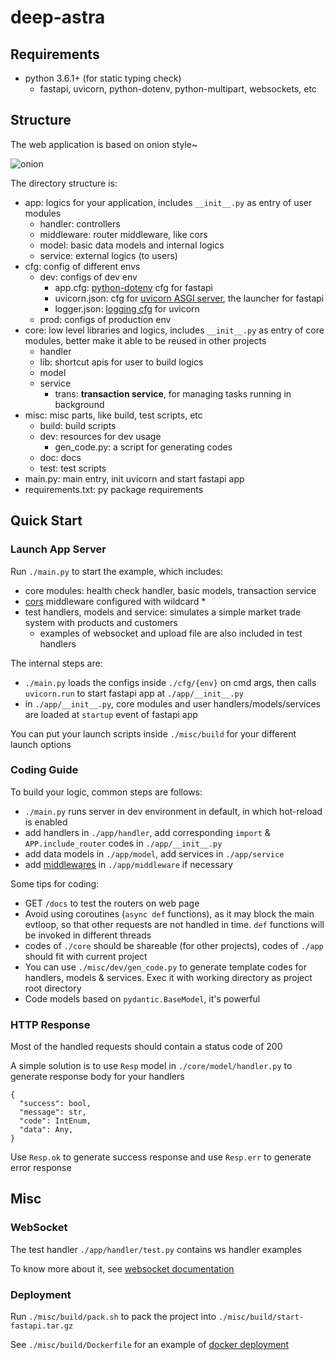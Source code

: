 # deep-astra

## Requirements

- python 3.6.1+ (for static typing check)
  - fastapi, uvicorn, python-dotenv, python-multipart, websockets, etc

## Structure

The web application is based on onion style~

![onion](http://www.zyiz.net/upload/202006/15/202006150525428099.png)

The directory structure is:

- app: logics for your application, includes `__init__.py` as entry of user modules
  - handler: controllers
  - middleware: router middleware, like cors
  - model: basic data models and internal logics
  - service: external logics (to users)
- cfg: config of different envs
  - dev: configs of dev env
    - app.cfg: [python-dotenv](https://github.com/theskumar/python-dotenv) cfg for fastapi
    - uvicorn.json: cfg for [uvicorn ASGI server](https://www.uvicorn.org/), the launcher for fastapi
    - logger.json: [logging cfg](https://github.com/encode/uvicorn/blob/master/uvicorn/config.py) for uvicorn
  - prod: configs of production env
- core: low level libraries and logics, includes `__init__.py` as entry of core modules, better make it able to be reused in other projects
  - handler
  - lib: shortcut apis for user to build logics
  - model
  - service
    - trans: **transaction service**, for managing tasks running in background
- misc: misc parts, like build, test scripts, etc
  - build: build scripts
  - dev: resources for dev usage
    - gen_code.py: a script for generating codes
  - doc: docs
  - test: test scripts
- main.py: main entry, init uvicorn and start fastapi app
- requirements.txt: py package requirements

## Quick Start

### Launch App Server

Run `./main.py` to start the example, which includes:

- core modules: health check handler, basic models, transaction service
- [cors](https://en.wikipedia.org/wiki/Cross-origin_resource_sharing) middleware configured with wildcard *
- test handlers, models and service: simulates a simple market trade system with products and customers
  - examples of websocket and upload file are also included in test handlers

The internal steps are:

- `./main.py` loads the configs inside `./cfg/{env}` on cmd args, then calls `uvicorn.run` to start fastapi app at `./app/__init__.py`
- in `./app/__init__.py`, core modules and user handlers/models/services are loaded at `startup` event of fastapi app

You can put your launch scripts inside `./misc/build` for your different launch options

### Coding Guide

To build your logic, common steps are follows:

- `./main.py` runs server in dev environment in default, in which hot-reload is enabled
- add handlers in `./app/handler`, add corresponding `import` & `APP.include_router` codes in `./app/__init__.py`
- add data models in `./app/model`, add services in `./app/service`
- add [middlewares](https://fastapi.tiangolo.com/tutorial/middleware/) in `./app/middleware` if necessary

Some tips for coding:

- GET `/docs` to test the routers on web page
- Avoid using coroutines (`async def` functions), as it may block the main evtloop, so that other requests are not handled in time. `def` functions will be invoked in different threads
- codes of `./core` should be shareable (for other projects), codes of `./app` should fit with current project
- You can use `./misc/dev/gen_code.py` to generate template codes for handlers, models & services. Exec it with working directory as project root directory
- Code models based on `pydantic.BaseModel`, it's powerful

### HTTP Response

Most of the handled requests should contain a status code of 200

A simple solution is to use `Resp` model in `./core/model/handler.py` to generate response body for your handlers

```text
{
  "success": bool,
  "message": str,
  "code": IntEnum,
  "data": Any,
}
```

Use `Resp.ok` to generate success response and use `Resp.err` to generate error response

## Misc

### WebSocket

The test handler `./app/handler/test.py` contains ws handler examples

To know more about it, see [websocket documentation](https://fastapi.tiangolo.com/advanced/websockets/)

### Deployment

Run `./misc/build/pack.sh` to pack the project into `./misc/build/start-fastapi.tar.gz`

See `./misc/build/Dockerfile` for an example of [docker deployment](https://docs.docker.com/engine/reference/builder/)
